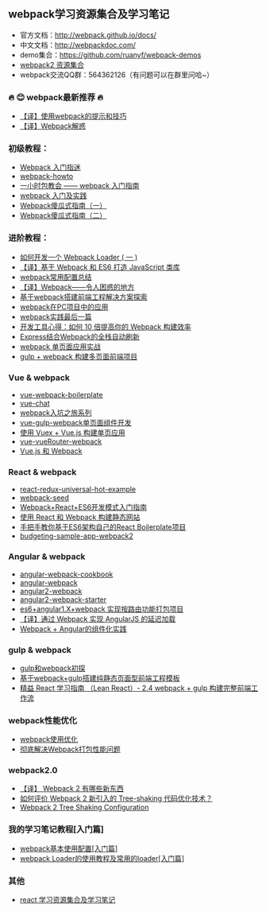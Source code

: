 ## webpack学习资源集合及学习笔记

* 官方文档：http://webpack.github.io/docs/
* 中文文档：http://webpackdoc.com/
* demo集合：https://github.com/ruanyf/webpack-demos
* [webpack2 资源集合](./webpack2/README.md)
* webpack交流QQ群：564362126（有问题可以在群里问哈~）


### :fire: :blush: webpack最新推荐 :fire:
- [【译】使用webpack的提示和技巧](./webpack-trick.md)
- [【译】Webpack解惑](https://zhuanlan.zhihu.com/p/24744677)

### 初级教程：
- [Webpack 入门指迷](http://segmentfault.com/a/1190000002551952)
- [webpack-howto](https://github.com/petehunt/webpack-howto)
- [一小时包教会 —— webpack 入门指南](http://www.cnblogs.com/vajoy/p/4650467.html)
- [webpack 入门及实践](http://www.w3ctech.com//topic/1557)
- [Webpack傻瓜式指南（一）](https://zhuanlan.zhihu.com/p/20367175)
- [Webpack傻瓜式指南（二）](https://zhuanlan.zhihu.com/p/20397902)

### 进阶教程：
- [如何开发一个 Webpack Loader ( 一 )](http://www.alloyteam.com/2016/01/webpack-loader-1/)
- [【译】基于 Webpack 和 ES6 打造 JavaScript 类库](https://github.com/cssmagic/blog/issues/56)
- [webpack常用配置总结](http://www.h-simon.com/42/)
- [【译】Webpack——令人困惑的地方](https://github.com/chemdemo/chemdemo.github.io/issues/13)
- [基于webpack搭建前端工程解决方案探索](https://github.com/chemdemo/chemdemo.github.io/issues/10)
- [webpack在PC项目中的应用](https://github.com/icepy/none-writing/issues/25)
- [webpack实践最后一篇](https://github.com/icepy/none-writing/issues/34)
- [开发工具心得：如何 10 倍提高你的 Webpack 构建效率](https://segmentfault.com/a/1190000005770042)
- [Express结合Webpack的全栈自动刷新](http://acgtofe.com/posts/2016/02/full-live-reload-for-express-with-webpack)
- [webpack 单页面应用实战](https://segmentfault.com/a/1190000005866410)
- [gulp + webpack 构建多页面前端项目](https://segmentfault.com/a/1190000003969465)

### Vue & webpack
- [vue-webpack-boilerplate](https://github.com/vuejs-templates/webpack)
- [vue-chat](https://github.com/Coffcer/vue-chat)
- [webpack入坑之旅系列](http://guowenfh.github.io/2016/03/24/vue-webpack-01-base/)
- [vue-gulp-webpack单页面组件开发](https://github.com/JsAaron/vue-analysis)
- [使用 Vuex + Vue.js 构建单页应用 ](https://segmentfault.com/a/1190000005891026)
- [vue-vueRouter-webpack](https://github.com/vingojw/vue-vueRouter-webpack)
- [Vue.js 和 Webpack](http://div.io/topic/1343?page=1#5517)

### React & webpack
- [react-redux-universal-hot-example](https://github.com/erikras/react-redux-universal-hot-example)
- [webpack-seed](https://github.com/chemdemo/webpack-seed)
- [Webpack+React+ES6开发模式入门指南](http://www.cnblogs.com/skylar/p/React-Webpack-ES6.html)
- [使用 React 和 Webpack 构建静态网站](http://www.oschina.net/translate/react-static-site)
- [手把手教你基于ES6架构自己的React Boilerplate项目](https://segmentfault.com/a/1190000005037309)
- [budgeting-sample-app-webpack2](https://github.com/ModusCreateOrg/budgeting-sample-app-webpack2)

### Angular & webpack
- [angular-webpack-cookbook](http://dmachat.github.io/angular-webpack-cookbook/)
- [angular-webpack](https://github.com/preboot/angular-webpack)
- [angular2-webpack](https://github.com/preboot/angular2-webpack)
- [angular2-webpack-starter](https://github.com/AngularClass/angular2-webpack-starter)
- [es6+angular1.X+webpack 实现按路由功能打包项目](https://segmentfault.com/a/1190000004358725)
- [【译】通过 Webpack 实现 AngularJS 的延迟加载](https://segmentfault.com/a/1190000004514747)
- [Webpack + Angular的组件化实践](https://segmentfault.com/a/1190000003915443)

### gulp & webpack
- [gulp和webpack初探](https://segmentfault.com/a/1190000005855715)
- [基于webpack+gulp搭建纯静态页面型前端工程模板](https://segmentfault.com/a/1190000003109948)
- [精益 React 学习指南 （Lean React）- 2.4 webpack + gulp 构建完整前端工作流](https://segmentfault.com/a/1190000005657651)

### webpack性能优化
- [webpack使用优化](http://web.jobbole.com/84847/)
- [彻底解决Webpack打包性能问题](https://zhuanlan.zhihu.com/p/21748318?refer=starkwang)

### webpack2.0
- [【译】 Webpack 2 有哪些新东西](https://github.com/cssmagic/blog/issues/58)
- [如何评价 Webpack 2 新引入的 Tree-shaking 代码优化技术？](https://www.zhihu.com/question/41922432)
- [Webpack 2 Tree Shaking Configuration](https://medium.com/modus-create-front-end-development/webpack-2-tree-shaking-configuration-9f1de90f3233#.hqv8bdir5)


### 我的学习笔记教程[入门篇]
- [webpack基本使用配置[入门篇]](https://github.com/lengziyu/learn-webpack/issues/1)
- [webpack Loader的使用教程及常用的loader[入门篇]](https://github.com/lengziyu/learn-webpack/issues/2)


### 其他
- [react 学习资源集合及学习笔记](https://github.com/lengziyu/learn-react)
